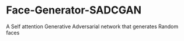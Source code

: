 # Face-Generator-SADCGAN
A Self attention Generative Adversarial network that generates Random faces
